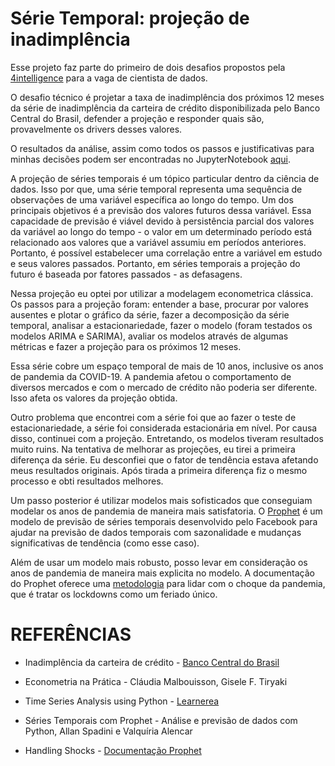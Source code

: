 # Série Temporal: projeção de inadimplência

Esse projeto faz parte do primeiro de dois desafios propostos pela  [4intelligence](https://www.4intelligence.ai/) para a vaga de cientista de dados.

O desafio técnico é projetar a taxa de inadimplência dos próximos 12 meses da série de inadimplência da carteira de crédito disponibilizada pelo Banco Central do Brasil, defender a projeção e responder quais são, provavelmente os drivers desses valores.

O resultados da análise, assim como todos os passos e justificativas para minhas decisões podem ser encontradas no JupyterNotebook [aqui]().

A projeção de séries temporais é um tópico particular dentro da ciência de dados. Isso por que, uma série temporal representa uma sequência de observações de uma variável específica ao longo do tempo. Um dos principais objetivos é a previsão dos valores futuros dessa variável. Essa capacidade de previsão é viável devido à persistência parcial dos valores da variável ao longo do tempo - o valor em um determinado período está relacionado aos valores que a variável assumiu em períodos anteriores. Portanto, é possível estabelecer uma correlação entre a variável em estudo e seus valores passados. Portanto, em séries temporais a projeção do futuro é baseada por fatores passados - as defasagens. 

Nessa projeção eu optei por utilizar a modelagem econometrica clássica. Os passos para a projeção foram: entender a base, procurar por valores ausentes e plotar o gráfico da série, fazer a decomposição da série temporal, analisar a estacionariedade, fazer o  modelo (foram testados os modelos ARIMA e SARIMA), avaliar os modelos através de algumas métricas e fazer a projeção para os próximos 12 meses.

Essa série cobre um espaço temporal de mais de 10 anos, inclusive os anos de pandemia da COVID-19. A pandemia afetou o comportamento de diversos mercados e com o mercado de crédito não poderia ser diferente. Isso afeta os valores da projeção obtida. 

Outro problema que encontrei com a série foi que ao fazer o teste de estacionariedade, a série foi considerada estacionária em nível. Por causa disso, continuei com a projeção. Entretando, os modelos tiveram resultados muito ruins. Na tentativa de melhorar as projeções, eu tirei a primeira diferença da série. Eu desconfiei que o fator de tendência estava afetando meus resultados originais. Após tirada a primeira diferença fiz o mesmo processo e obti resultados melhores. 

Um passo posterior é utilizar modelos mais sofisticados que conseguiam modelar os anos de pandemia de maneira mais satisfatoria. O [Prophet](https://facebook.github.io/prophet/) é um modelo de previsão de séries temporais desenvolvido pelo Facebook para ajudar na previsão de dados temporais com sazonalidade e mudanças significativas de tendência (como esse caso). 

Além de usar um modelo mais robusto, posso levar em consideração os anos de pandemia de maneira mais explicita no modelo. A documentação do Prophet oferece uma [metodologia](https://facebook.github.io/prophet/docs/handling_shocks.html) para lidar com o choque da pandemia, que é tratar os lockdowns como um feriado único. 

# REFERÊNCIAS

- Inadimplência da carteira de crédito - [Banco Central do Brasil](https://dadosabertos.bcb.gov.br/dataset/21082-inadimplencia-da-carteira-de-credito---total) 

- Econometria na Prática - Cláudia Malbouisson, Gisele F. Tiryaki

- Time Series Analysis using Python - [Learnerea](https://www.youtube.com/watch?v=O5pataOw33Y&list=PLnUZAWEqDL-lHkz1GmaTUL71RxZaA_sbq&index=54)

- Séries Temporais com Prophet - Análise e previsão de dados com Python, Allan Spadini e Valquíria Alencar

- Handling Shocks -  [Documentação Prophet](https://facebook.github.io/prophet/docs/handling_shocks.html)

